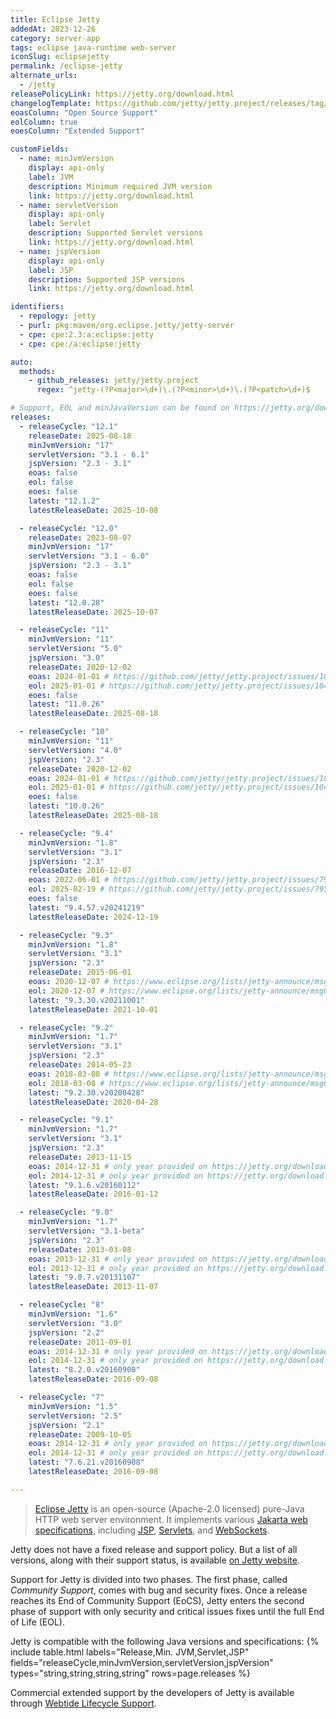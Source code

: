 ```yaml
---
title: Eclipse Jetty
addedAt: 2023-12-26
category: server-app
tags: eclipse java-runtime web-server
iconSlug: eclipsejetty
permalink: /eclipse-jetty
alternate_urls:
  - /jetty
releasePolicyLink: https://jetty.org/download.html
changelogTemplate: https://github.com/jetty/jetty.project/releases/tag/jetty-__LATEST__
eoasColumn: "Open Source Support"
eolColumn: true
eoesColumn: "Extended Support"

customFields:
  - name: minJvmVersion
    display: api-only
    label: JVM
    description: Minimum required JVM version
    link: https://jetty.org/download.html
  - name: servletVersion
    display: api-only
    label: Servlet
    description: Supported Servlet versions
    link: https://jetty.org/download.html
  - name: jspVersion
    display: api-only
    label: JSP
    description: Supported JSP versions
    link: https://jetty.org/download.html

identifiers:
  - repology: jetty
  - purl: pkg:maven/org.eclipse.jetty/jetty-server
  - cpe: cpe:2.3:a:eclipse:jetty
  - cpe: cpe:/a:eclipse:jetty

auto:
  methods:
    - github_releases: jetty/jetty.project
      regex: ^jetty-(?P<major>\d+)\.(?P<minor>\d+)\.(?P<patch>\d+)$

# Support, EOL and minJavaVersion can be found on https://jetty.org/download.html.
releases:
  - releaseCycle: "12.1"
    releaseDate: 2025-08-18
    minJvmVersion: "17"
    servletVersion: "3.1 - 6.1"
    jspVersion: "2.3 - 3.1"
    eoas: false
    eol: false
    eoes: false
    latest: "12.1.2"
    latestReleaseDate: 2025-10-08

  - releaseCycle: "12.0"
    releaseDate: 2023-08-07
    minJvmVersion: "17"
    servletVersion: "3.1 - 6.0"
    jspVersion: "2.3 - 3.1"
    eoas: false
    eol: false
    eoes: false
    latest: "12.0.28"
    latestReleaseDate: 2025-10-07

  - releaseCycle: "11"
    minJvmVersion: "11"
    servletVersion: "5.0"
    jspVersion: "3.0"
    releaseDate: 2020-12-02
    eoas: 2024-01-01 # https://github.com/jetty/jetty.project/issues/10485
    eol: 2025-01-01 # https://github.com/jetty/jetty.project/issues/10485
    eoes: false
    latest: "11.0.26"
    latestReleaseDate: 2025-08-18

  - releaseCycle: "10"
    minJvmVersion: "11"
    servletVersion: "4.0"
    jspVersion: "2.3"
    releaseDate: 2020-12-02
    eoas: 2024-01-01 # https://github.com/jetty/jetty.project/issues/10485
    eol: 2025-01-01 # https://github.com/jetty/jetty.project/issues/10485
    eoes: false
    latest: "10.0.26"
    latestReleaseDate: 2025-08-18

  - releaseCycle: "9.4"
    minJvmVersion: "1.8"
    servletVersion: "3.1"
    jspVersion: "2.3"
    releaseDate: 2016-12-07
    eoas: 2022-06-01 # https://github.com/jetty/jetty.project/issues/7958
    eol: 2025-02-19 # https://github.com/jetty/jetty.project/issues/7958
    eoes: false
    latest: "9.4.57.v20241219"
    latestReleaseDate: 2024-12-19

  - releaseCycle: "9.3"
    minJvmVersion: "1.8"
    servletVersion: "3.1"
    jspVersion: "2.3"
    releaseDate: 2015-06-01
    eoas: 2020-12-07 # https://www.eclipse.org/lists/jetty-announce/msg00140.html
    eol: 2020-12-07 # https://www.eclipse.org/lists/jetty-announce/msg00140.html
    latest: "9.3.30.v20211001"
    latestReleaseDate: 2021-10-01

  - releaseCycle: "9.2"
    minJvmVersion: "1.7"
    servletVersion: "3.1"
    jspVersion: "2.3"
    releaseDate: 2014-05-23
    eoas: 2018-03-08 # https://www.eclipse.org/lists/jetty-announce/msg00116.html
    eol: 2018-03-08 # https://www.eclipse.org/lists/jetty-announce/msg00116.html
    latest: "9.2.30.v20200428"
    latestReleaseDate: 2020-04-28

  - releaseCycle: "9.1"
    minJvmVersion: "1.7"
    servletVersion: "3.1"
    jspVersion: "2.3"
    releaseDate: 2013-11-15
    eoas: 2014-12-31 # only year provided on https://jetty.org/download.html, used end of the year
    eol: 2014-12-31 # only year provided on https://jetty.org/download.html, used end of the year
    latest: "9.1.6.v20160112"
    latestReleaseDate: 2016-01-12

  - releaseCycle: "9.0"
    minJvmVersion: "1.7"
    servletVersion: "3.1-beta"
    jspVersion: "2.3"
    releaseDate: 2013-03-08
    eoas: 2013-12-31 # only year provided on https://jetty.org/download.html, used end of the year
    eol: 2013-12-31 # only year provided on https://jetty.org/download.html, used end of the year
    latest: "9.0.7.v20131107"
    latestReleaseDate: 2013-11-07

  - releaseCycle: "8"
    minJvmVersion: "1.6"
    servletVersion: "3.0"
    jspVersion: "2.2"
    releaseDate: 2011-09-01
    eoas: 2014-12-31 # only year provided on https://jetty.org/download.html, used end of the year
    eol: 2014-12-31 # only year provided on https://jetty.org/download.html, used end of the year
    latest: "8.2.0.v20160908"
    latestReleaseDate: 2016-09-08

  - releaseCycle: "7"
    minJvmVersion: "1.5"
    servletVersion: "2.5"
    jspVersion: "2.1"
    releaseDate: 2009-10-05
    eoas: 2014-12-31 # only year provided on https://jetty.org/download.html, used end of the year
    eol: 2014-12-31 # only year provided on https://jetty.org/download.html, used end of the year
    latest: "7.6.21.v20160908"
    latestReleaseDate: 2016-09-08

---
```


> [Eclipse Jetty](https://jetty.org/) is an open-source (Apache-2.0 licensed) pure-Java
> HTTP web server environment. It implements various [Jakarta web specifications](https://projects.eclipse.org/projects/ee4j.jakartaee-platform),
> including [JSP](https://projects.eclipse.org/projects/ee4j.jsp "Jakarta Server Pages"),
> [Servlets](https://projects.eclipse.org/projects/ee4j.servlet "Jakarta Servlet"),
> and [WebSockets](https://projects.eclipse.org/projects/ee4j.websocket "Jakarta WebSocket").

Jetty does not have a fixed release and support policy. But a list of all versions, along with
their support status, is available [on Jetty website](https://jetty.org/download.html).

Support for Jetty is divided into two phases. The first phase, called _Community Support_,
comes with bug and security fixes. Once a release reaches its End of Community Support (EoCS), Jetty
enters the second phase of support with only security and critical issues fixes until the full End
of Life (EOL).

Jetty is compatible with the following Java versions and specifications:
{% include table.html
labels="Release,Min. JVM,Servlet,JSP"
fields="releaseCycle,minJvmVersion,servletVersion,jspVersion"
types="string,string,string,string"
rows=page.releases %}

Commercial extended support by the developers of Jetty is available through [Webtide Lifecycle
Support](https://webtide.com/).

